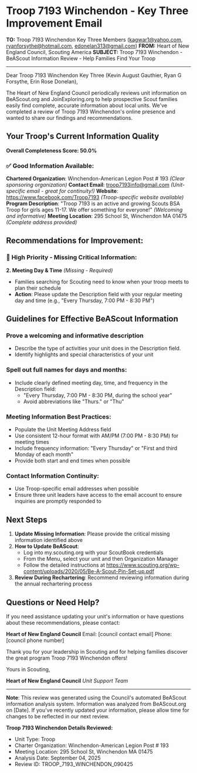 # Troop 7193 Winchendon - Key Three Improvement Email

**TO:** Troop 7193 Winchendon Key Three Members (kagwar1@yahoo.com, ryanforsythe@hotmail.com, edonelan313@gmail.com)
**FROM:** Heart of New England Council, Scouting America
**SUBJECT:** Troop 7193 Winchendon - BeAScout Information Review - Help Families Find Your Troop

---

Dear Troop 7193 Winchendon Key Three (Kevin August Gauthier, Ryan G Forsythe, Erin Rose Donelan),

The Heart of New England Council periodically reviews unit information on BeAScout.org and JoinExploring.org to help prospective Scout families easily find complete, accurate information about local units. We've completed a review of Troop 7193 Winchendon's online presence and wanted to share our findings and recommendations.

## Your Troop's Current Information Quality

**Overall Completeness Score: 50.0%**

### ✅ **Good Information Available:**
**Chartered Organization**: Winchendon-American Legion Post # 193 *(Clear sponsoring organization)*
**Contact Email**: troop7193info@gmail.com *(Unit-specific email - great for continuity!)*
**Website**: https://www.facebook.com/Troop7193 *(Troop-specific website available)*
**Program Description**: "Troop 7193 is an active and growing Scouts BSA Troop for girls ages 11-17. We offer something for everyone!" *(Welcoming and informative)*
**Meeting Location**: 295 School St, Winchendon MA 01475 *(Complete address provided)*

## Recommendations for Improvement:

### 🔴 **High Priority - Missing Critical Information:**

**2. Meeting Day & Time** *(Missing - Required)*
- Families searching for Scouting need to know when your troop meets to plan their schedule
- **Action**: Please update the Description field with your regular meeting day and time (e.g., "Every Thursday, 7:00 PM - 8:30 PM")

## Guidelines for Effective BeAScout Information

### **Prove a welcoming and informative description**
- Describe the type of activities your unit does in the Description field.
- Identify highlights and special characteristics of your unit

### **Spell out full names for days and months:**
- Include clearly defined meeting day, time, and frequency in the Description field:
  - "Every Thursday, 7:00 PM - 8:30 PM, during the school year"
  - Avoid abbreviations like "Thurs." or "Thu"

### **Meeting Information Best Practices:**
- Populate the Unit Meeting Address field
- Use consistent 12-hour format with AM/PM (7:00 PM - 8:30 PM) for meeting times
- Include frequency information: "Every Thursday" or "First and third Monday of each month"
- Provide both start and end times when possible

### **Contact Information Continuity:**
- Use Troop-specific email addresses when possible
- Ensure three unit leaders have access to the email account to ensure inquiries are promptly responded to

## Next Steps

1. **Update Missing Information**: Please provide the critical missing information identified above
2. **How to Update BeAScout**: 
   - Log into my.scouting.org with your ScoutBook credentials
   - From the Menu, select your unit and then Organization Manager
   - Follow the detailed instructions at
     https://www.scouting.org/wp-content/uploads/2020/05/Be-A-Scout-Pin-Set-up.pdf
3. **Review During Rechartering**: Recommend reviewing information during the annual rechartering process

## Questions or Need Help?

If you need assistance updating your unit's information or have questions about these recommendations, please contact:

**Heart of New England Council**
Email: [council contact email]
Phone: [council phone number]

Thank you for your leadership in Scouting and for helping families discover the great program Troop 7193 Winchendon offers!

Yours in Scouting,

**Heart of New England Council**
*Unit Support Team*

---

**Note**: This review was generated using the Council's automated BeAScout information analysis system. Information was analyzed from BeAScout.org on [Date]. If you've recently updated your information, please allow time for changes to be reflected in our next review.

**Troop 7193 Winchendon Details Reviewed:**
- Unit Type: Troop
- Charter Organization: Winchendon-American Legion Post # 193
- Meeting Location: 295 School St, Winchendon MA 01475
- Analysis Date: September 04, 2025
- Review ID: TROOP_7193_WINCHENDON_090425